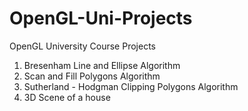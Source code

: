 # OpenGL-Uni-Projects
OpenGL University Course Projects

1) Bresenham Line and Ellipse Algorithm
2) Scan and Fill Polygons Algorithm
3) Sutherland - Hodgman Clipping Polygons Algorithm
4) 3D Scene of a house
